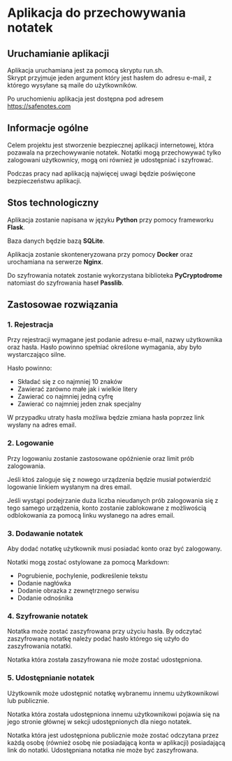 # Aplikacja do przechowywania notatek

## Uruchamianie aplikacji
Aplikacja uruchamiana jest za pomocą skryptu run.sh.  
Skrypt przyjmuje jeden argument który jest hasłem do adresu e-mail, z którego wysyłane są maile do użytkowników.

Po uruchomieniu aplikacja jest dostępna pod adresem https://safenotes.com

## Informacje ogólne
Celem projektu jest stworzenie bezpiecznej aplikacji internetowej, która pozawala na przechowywanie notatek. Notatki mogą przechowywać tylko zalogowani użytkownicy, mogą oni również je udostępniać i szyfrować. 

Podczas pracy nad aplikacją najwięcej uwagi będzie poświęcone bezpieczeństwu aplikacji.

## Stos technologiczny
Aplikacja zostanie napisana w języku **Python** przy pomocy frameworku **Flask**.

Baza danych będzie bazą **SQLite**.

Aplikacja zostanie skonteneryzowana przy pomocy **Docker** oraz urochamiana na serwerze **Nginx**.

Do szyfrowania notatek zostanie wykorzystana biblioteka **PyCryptodrome** natomiast do szyfrowania haseł **Passlib**.


## Zastosowae rozwiązania
### 1.	Rejestracja

Przy rejestracji wymagane jest podanie adresu e-mail, nazwy użytkownika oraz hasła. Hasło powinno spełniać określone wymagania, aby było wystarczająco silne.

Hasło powinno:
- Składać się z co najmniej 10 znaków
-	Zawierać zarówno małe jak i wielkie litery
-	Zawierać co najmniej jedną cyfrę
-	Zawierać co najmniej jeden znak specjalny

W przypadku utraty hasła możliwa będzie zmiana hasła poprzez link wysłany na adres email.

### 2.	Logowanie

Przy logowaniu zostanie zastosowane opóźnienie oraz limit prób zalogowania. 

Jeśli ktoś zaloguje się z nowego urządzenia będzie musiał potwierdzić logowanie linkiem wysłanym na dres email.

Jeśli wystąpi podejrzanie duża liczba nieudanych prób zalogowania się z tego samego urządzenia, konto zostanie zablokowane z możliwością odblokowania za pomocą linku wysłanego na adres email.

### 3.	Dodawanie notatek

Aby dodać notatkę użytkownik musi posiadać konto oraz być zalogowany. 

Notatki mogą zostać ostylowane za pomocą Markdown:
- Pogrubienie, pochylenie, podkreślenie tekstu
- Dodanie nagłówka
- Dodanie obrazka z zewnętrznego serwisu
- Dodanie odnośnika

### 4.	Szyfrowanie notatek

Notatka może zostać zaszyfrowana przy użyciu hasła. By odczytać zaszyfrowaną notatkę należy podać hasło którego się użyło do zaszyfrowania notatki.

Notatka która została zaszyfrowana nie może zostać udostępniona.

### 5.	Udostępnianie notatek 

Użytkownik może udostępnić notatkę wybranemu innemu użytkownikowi lub publicznie.

Notatka która została udostępniona innemu użytkownikowi pojawia się na jego stronie głównej w sekcji udostępnionych dla niego notatek.

Notatka która jest udostępniona publicznie może zostać odczytana przez każdą osobę (również osobę nie posiadającą konta w aplikacji) posiadającą link do notatki.
Udostępniana notatka nie może być zaszyfrowana.

